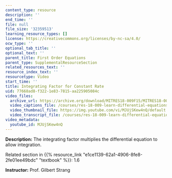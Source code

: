 ```yaml
---
content_type: resource
description: ''
end_time: ''
file: null
file_size: '32359513'
learning_resource_types: []
license: https://creativecommons.org/licenses/by-nc-sa/4.0/
ocw_type: ''
optional_tab_title: ''
optional_text: ''
parent_title: First Order Equations
parent_type: SupplementalResourceSection
related_resources_text: ''
resource_index_text: ''
resourcetype: Video
start_time: ''
title: Integrating Factor for Constant Rate
uid: 77668ad8-f322-1e83-7815-aa225905084c
video_files:
  archive_url: https://archive.org/download/MITRES18-009F15/MITRES18-009F15_1_6_Integrating_Factor_300k.mp4
  video_captions_file: /courses/res-18-009-learn-differential-equations-up-close-with-gilbert-strang-and-cleve-moler-fall-2015/9768d50dadee5af1896e29b22ed8113d_MJUjSKew4nQ.vtt
  video_thumbnail_file: https://img.youtube.com/vi/MJUjSKew4nQ/default.jpg
  video_transcript_file: /courses/res-18-009-learn-differential-equations-up-close-with-gilbert-strang-and-cleve-moler-fall-2015/df562072253c90865122a6451d32ad87_MJUjSKew4nQ.pdf
video_metadata:
  youtube_id: MJUjSKew4nQ
---
```


**Description:** The integrating factor multiplies the differential equation to allow integration.

Related section in {{% resource_link "e1ce1139-62a1-4906-8fe8-2fe01ee49bdc" "textbook" %}}: 1.6

**Instructor:** Prof. Gilbert Strang

